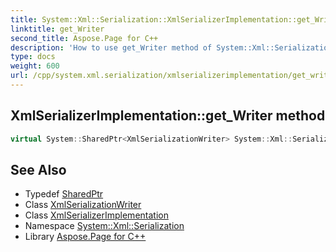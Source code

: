 ```yaml
---
title: System::Xml::Serialization::XmlSerializerImplementation::get_Writer method
linktitle: get_Writer
second_title: Aspose.Page for C++
description: 'How to use get_Writer method of System::Xml::Serialization::XmlSerializerImplementation class in C++.'
type: docs
weight: 600
url: /cpp/system.xml.serialization/xmlserializerimplementation/get_writer/
---
```

## XmlSerializerImplementation::get_Writer method




```cpp
virtual System::SharedPtr<XmlSerializationWriter> System::Xml::Serialization::XmlSerializerImplementation::get_Writer()
```

## See Also

* Typedef [SharedPtr](../../../system/sharedptr/)
* Class [XmlSerializationWriter](../../xmlserializationwriter/)
* Class [XmlSerializerImplementation](../)
* Namespace [System::Xml::Serialization](../../)
* Library [Aspose.Page for C++](../../../)
